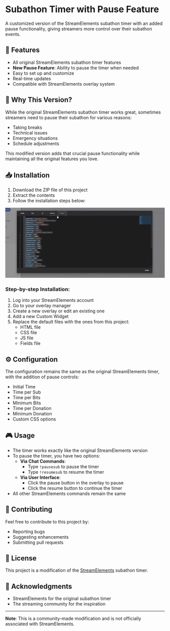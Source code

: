 # Subathon Timer with Pause Feature

A customized version of the StreamElements subathon timer with an added pause functionality, giving streamers more control over their subathon events.

## 🌟 Features

- All original StreamElements subathon timer features
- **New Pause Feature**: Ability to pause the timer when needed
- Easy to set up and customize
- Real-time updates
- Compatible with StreamElements overlay system

## 🚀 Why This Version?

While the original StreamElements subathon timer works great, sometimes streamers need to pause their subathon for various reasons:
- Taking breaks
- Technical issues
- Emergency situations
- Schedule adjustments

This modified version adds that crucial pause functionality while maintaining all the original features you love.

## 📥 Installation

1. Download the ZIP file of this project
2. Extract the contents
3. Follow the installation steps below:

<p align="center">
  <img src="./image(dont_need_use_this)/ezgif-170f510833c7cc.gif" alt="Instruções de Instalação" width="600" />
</p>

### Step-by-step Installation:

1. Log into your StreamElements account
2. Go to your overlay manager
3. Create a new overlay or edit an existing one
4. Add a new Custom Widget
5. Replace the default files with the ones from this project:
   - HTML file
   - CSS file
   - JS file
   - Fields file

## ⚙️ Configuration

The configuration remains the same as the original StreamElements timer, with the addition of pause controls:

- Initial Time
- Time per Sub
- Time per Bits
- Minimum Bits
- Time per Donation
- Minimum Donation
- Custom CSS options

## 🎮 Usage

- The timer works exactly like the original StreamElements version
- To pause the timer, you have two options:
  - **Via Chat Commands**: 
    - Type `!pausesub` to pause the timer
    - Type `!resumesub` to resume the timer
  - **Via User Interface**:
    - Click the pause button in the overlay to pause
    - Click the resume button to continue the timer
- All other StreamElements commands remain the same

## 🤝 Contributing

Feel free to contribute to this project by:
- Reporting bugs
- Suggesting enhancements
- Submitting pull requests

## 📜 License

This project is a modification of the [StreamElements](https://github.com/StreamElements) subathon timer. 

## 🙏 Acknowledgments

- StreamElements for the original subathon timer
- The streaming community for the inspiration

---

**Note**: This is a community-made modification and is not officially associated with StreamElements.